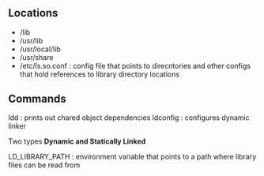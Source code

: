 #

## Locations

- /lib
- /usr/lib
- /usr/local/lib
- /usr/share
- /etc/ls.so.conf : config file that points to direcntories and other configs that hold references to library directory locations

## Commands

ldd : prints out chared object dependencies
ldconfig : configures dynamic linker

Two types **Dynamic and Statically Linked**

LD_LIBRARY_PATH : environment variable that points to a path where library files can be read from
